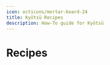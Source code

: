 ```yaml
---
icon: octicons/mortar-board-24
title: Kyōtsū Recipes
description: How-To guide for Kyōtsū
---
```


# Recipes